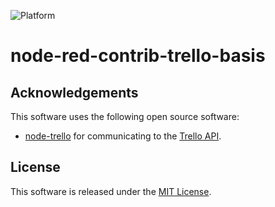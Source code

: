 ![Platform](https://img.shields.io/badge/Platform-Node--RED-%238e0000.svg)

# node-red-contrib-trello-basis


## Acknowledgements
This software uses the following open source software:
- [node-trello](https://github.com/adunkman/node-trello) for communicating to the [Trello API](https://developers.trello.com/).

## License
This software is released under the [MIT License](http://opensource.org/licenses/mit-license.php).